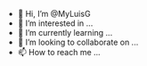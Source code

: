 - 👋 Hi, I’m @MyLuisG
- 👀 I’m interested in ...
- 🌱 I’m currently learning ...
- 💞️ I’m looking to collaborate on ...
- 📫 How to reach me ...

<!---
MyLuisG/MyLuisG is a ✨ special ✨ repository because its `README.md` (this file) appears on your GitHub profile.
You can click the Preview link to take a look at your changes.
--->
